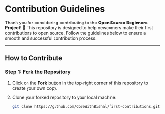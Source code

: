 # Contribution Guidelines

Thank you for considering contributing to the **Open Source Beginners Project**! 🎉 This repository is designed to help newcomers make their first contributions to open source. Follow the guidelines below to ensure a smooth and successful contribution process.

---

## How to Contribute

### Step 1: Fork the Repository
1. Click on the **Fork** button in the top-right corner of this repository to create your own copy.
2. Clone your forked repository to your local machine:

   ```bash
   git clone https://github.com/CodeWithBishal/first-contributions.git
   ```
